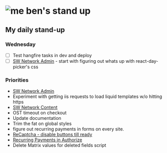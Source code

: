 # ![me](https://avatars2.githubusercontent.com/u/5232044?s=50&v=4) ben's stand up

## My daily stand-up

### Wednesday

- [ ] Test hangfire tasks in dev and deploy
- [ ] [SW Network Admin](https://app.clickup.com/8537154/v/l/li/54890360?pr=12760709) - start with figuring out whats up with react-day-picker's css

### Priorities 
    
- [SW Network Admin](https://app.clickup.com/8537154/v/l/li/54890360?pr=12760709)
- Experiment with getting iis requests to load liquid templates w/o hitting https
- [SW Network Content](https://app.clickup.com/8537154/v/l/li/54892353?pr=12760709)
- OST timeout on checkout
- Update documentation
- Trim the fat on global styles
- figure out recurring payments in forms on every site.
- [ReCaptcha - disable buttons till ready](https://projects.madebyspeak.com/#/tasks/17598281)
- [Recurring Payments in Authorize](https://projects.madebyspeak.com/#/tasks/16411534)
- Delete Matrix values for deleted fields script
